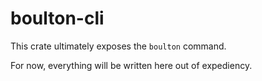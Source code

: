 # boulton-cli

This crate ultimately exposes the `boulton` command.

For now, everything will be written here out of expediency.
